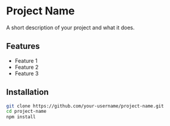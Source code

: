 # Project Name

A short description of your project and what it does.

## Features

- Feature 1
- Feature 2
- Feature 3

## Installation

```bash
git clone https://github.com/your-username/project-name.git
cd project-name
npm install
